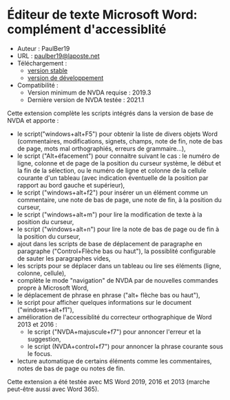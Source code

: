 # Éditeur de texte Microsoft Word: complément d'accessiblité #

* Auteur : PaulBer19
* URL : paulber19@laposte.net
* Téléchargement :
	* [version stable][1]
	* [version de développement][2]
* Compatibilité :
	* Version minimum de NVDA requise : 2019.3
	* Dernière version de NVDA testée : 2021.1


Cette extension complète les scripts intégrés dans la version de base de NVDA et apporte :

* le script("windows+alt+F5") pour obtenir la liste de divers objets Word (commentaires, modifications, signets, champs, note de fin, note de bas de page, mots mal orthographiés, erreurs de grammaire...),
* le script ("Alt+éfacement") pour connaitre suivant le cas : le numéro de ligne, colonne et de page de la position du curseur système, le début et la fin de la sélection, ou le numéro de ligne et colonne de la cellule courante d'un tableau (avec indication éventuelle de la position par rapport au bord gauche et supérieur),
* le script ("windows+alt+f2") pour insérer un un élément comme un commentaire, une note de bas de page, une note de fin, à la position du curseur,
* le script ("windows+alt+m") pour lire la modification de texte à la position du curseur,
* le script ("windows+alt+n") pour lire la note de bas de page ou de fin à la position du curseur,
* ajout dans les scripts de base de déplacement de paragraphe en paragraphe ("Control+Flèche bas ou haut"), la possiblité configurable de sauter les paragraphes vides,
* les scripts pour se déplacer dans un tableau ou lire ses éléments (ligne, colonne, cellule),
* complète le mode "navigation" de NVDA par de nouvelles commandes propre à Microsoft Word,
* le déplacement de phrase en phrase ("alt+ flèche bas ou haut"),
* le script pour afficher quelques informations sur le document ("windows+alt+f1"),
* amélioration de l'accessiblité du correcteur orthographique de Word 2013 et 2016 :
	* le script ("NVDA+majuscule+f7") pour annoncer l'erreur et la suggestion,
	* le script (NVDA+control+f7") pour annoncer la phrase courante sous le focus.
* lecture automatique de certains éléments comme les commentaires, notes de bas de page ou notes de fin.


Cette extension a été testée avec MS Word 2019, 2016 et 2013 (marche peut-être aussi avec Word 365).



[1]: https://github.com/paulber007/AllMyNVDAAddons/raw/master/wordAccessEnhancement/wordAccessEnhancement-3.0.nvda-addon
[2]: https://github.com/paulber007/AllMyNVDAAddons/tree/master/wordAccessEnhancement/dev
